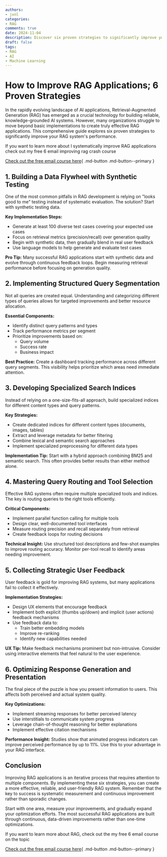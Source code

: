 ```yaml
---
authors:
- jxnl
categories:
- RAG
comments: true
date: 2024-11-04
description: Discover six proven strategies to significantly improve your RAG system's performance.
draft: false
tags:
- RAG
- AI
- Machine Learning
---
```


# How to Improve RAG Applications; 6 Proven Strategies

In the rapidly evolving landscape of AI applications, Retrieval-Augmented Generation (RAG) has emerged as a crucial technology for building reliable, knowledge-grounded AI systems. However, many organizations struggle to move beyond basic implementations to create truly effective RAG applications. This comprehensive guide explores six proven strategies to significantly improve your RAG system's performance.

<!-- more -->

If you want to learn more about I systematically improve RAG applications check out my free 6 email improving rag crash course 

[Check out the free email course here](https://dub.link/6wk-rag-email){ .md-button .md-button--primary }

## 1. Building a Data Flywheel with Synthetic Testing

One of the most common pitfalls in RAG development is relying on "looks good to me" testing instead of systematic evaluation. The solution? Start with synthetic testing data.

**Key Implementation Steps:**
- Generate at least 100 diverse test cases covering your expected use cases
- Focus on retrieval metrics (precision/recall) over generation quality
- Begin with synthetic data, then gradually blend in real user feedback
- Use language models to help generate and evaluate test cases

**Pro Tip:** Many successful RAG applications start with synthetic data and evolve through continuous feedback loops. Begin measuring retrieval performance before focusing on generation quality.

## 2. Implementing Structured Query Segmentation

Not all queries are created equal. Understanding and categorizing different types of queries allows for targeted improvements and better resource allocation.

**Essential Components:**
- Identify distinct query patterns and types
- Track performance metrics per segment
- Prioritize improvements based on:
  - Query volume
  - Success rate
  - Business impact

**Best Practice:** Create a dashboard tracking performance across different query segments. This visibility helps prioritize which areas need immediate attention.

## 3. Developing Specialized Search Indices

Instead of relying on a one-size-fits-all approach, build specialized indices for different content types and query patterns.

**Key Strategies:**
- Create dedicated indices for different content types (documents, images, tables)
- Extract and leverage metadata for better filtering
- Combine lexical and semantic search approaches
- Implement specialized preprocessing for different data types

**Implementation Tip:** Start with a hybrid approach combining BM25 and semantic search. This often provides better results than either method alone.

## 4. Mastering Query Routing and Tool Selection

Effective RAG systems often require multiple specialized tools and indices. The key is routing queries to the right tools efficiently.

**Critical Components:**
- Implement parallel function calling for multiple tools
- Design clear, well-documented tool interfaces
- Measure routing precision and recall separately from retrieval
- Create feedback loops for routing decisions

**Technical Insight:** Use structured tool descriptions and few-shot examples to improve routing accuracy. Monitor per-tool recall to identify areas needing improvement.

## 5. Collecting Strategic User Feedback

User feedback is gold for improving RAG systems, but many applications fail to collect it effectively.

**Implementation Strategies:**
- Design UX elements that encourage feedback
- Implement both explicit (thumbs up/down) and implicit (user actions) feedback mechanisms
- Use feedback data to:
  - Train better embedding models
  - Improve re-ranking
  - Identify new capabilities needed

**UX Tip:** Make feedback mechanisms prominent but non-intrusive. Consider using interactive elements that feel natural to the user experience.

## 6. Optimizing Response Generation and Presentation

The final piece of the puzzle is how you present information to users. This affects both perceived and actual system quality.

**Key Optimizations:**
- Implement streaming responses for better perceived latency
- Use interstitials to communicate system progress
- Leverage chain-of-thought reasoning for better explanations
- Implement effective citation mechanisms

**Performance Insight:** Studies show that animated progress indicators can improve perceived performance by up to 11%. Use this to your advantage in your RAG interface.

## Conclusion

Improving RAG applications is an iterative process that requires attention to multiple components. By implementing these six strategies, you can create a more effective, reliable, and user-friendly RAG system. Remember that the key to success is systematic measurement and continuous improvement rather than sporadic changes.

Start with one area, measure your improvements, and gradually expand your optimization efforts. The most successful RAG applications are built through continuous, data-driven improvements rather than one-time optimizations.

If you want to learn more about RAG, check out the my free 6 email course on the topic

[Check out the free email course here](https://fivesixseven.kit.com/2994ff4e37){ .md-button .md-button--primary }
